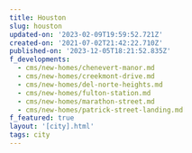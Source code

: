 ```yaml
---
title: Houston
slug: houston
updated-on: '2023-02-09T19:59:52.721Z'
created-on: '2021-07-02T21:42:22.710Z'
published-on: '2023-12-05T18:21:52.835Z'
f_developments:
  - cms/new-homes/chenevert-manor.md
  - cms/new-homes/creekmont-drive.md
  - cms/new-homes/del-norte-heights.md
  - cms/new-homes/fulton-station.md
  - cms/new-homes/marathon-street.md
  - cms/new-homes/patrick-street-landing.md
f_featured: true
layout: '[city].html'
tags: city
---
```



